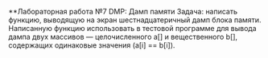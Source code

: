 **Лабораторная работа №7 DMP: Дамп памяти
Задача: написать функцию, выводящую на экран шестнадцатеричный дамп блока
памяти. Написанную функцию использовать в тестовой программе для вывода
дампа двух массивов — целочисленного a[] и вещественного b[], содержащих
одинаковые значения (a[i] == b[i]).